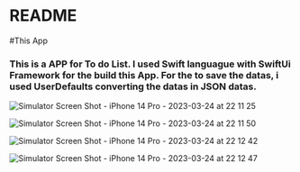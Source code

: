 # README

#This App 

### This is a APP for To do List. I used Swift languague with SwiftUi Framework for the build this App. For the to save the datas, i used UserDefaults converting the datas in JSON datas. 


![Simulator Screen Shot - iPhone 14 Pro - 2023-03-24 at 22 11 25](https://user-images.githubusercontent.com/63275582/227674882-188dba5d-582a-41c1-bf61-2eb0009972c9.png)

![Simulator Screen Shot - iPhone 14 Pro - 2023-03-24 at 22 11 50](https://user-images.githubusercontent.com/63275582/227674903-ec7c520f-dd0f-40c2-8007-e0e771c393f4.png)

![Simulator Screen Shot - iPhone 14 Pro - 2023-03-24 at 22 12 42](https://user-images.githubusercontent.com/63275582/227674928-5efecdab-8933-41cb-a180-6081bd53c745.png)

![Simulator Screen Shot - iPhone 14 Pro - 2023-03-24 at 22 12 47](https://user-images.githubusercontent.com/63275582/227674972-4c075f18-9729-4484-9808-f558fc1d5292.png)
